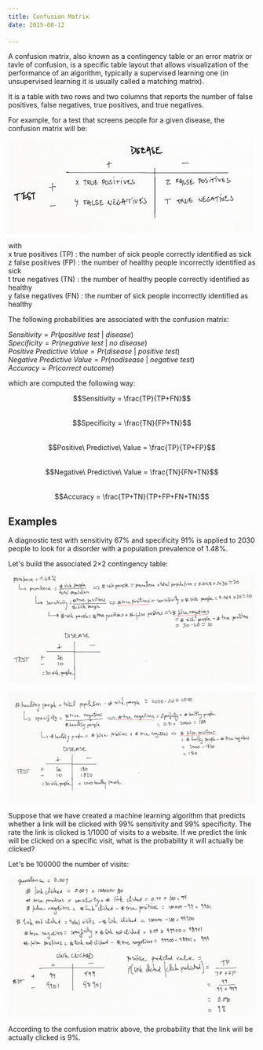 ```yaml
---
title: Confusion Matrix
date: 2015-08-12

---
```


<!-- BEGIN_SUMMARY -->
A confusion matrix, also known as a contingency table or an error matrix or tavle of confusion, is a specific table layout that allows visualization of the performance of an algorithm, typically a supervised learning one (in unsupervised learning it is usually called a matching matrix).

<!-- END_SUMMARY -->
It is a table with two rows and two columns that reports the number of false positives, false negatives, true positives, and true negatives.

For example, for a test that screens people for a given disease, the confusion matrix will be:

![](figure/confusion-matrix-0.png)

with  
x true positives (TP) : the number of sick people correctly identified as sick  
z false positives (FP) : the number of healthy people incorrectly identified as sick  
t true negatives (TN) : the number of healthy people correctly identified as healthy  
y false negatives (FN) : the number of sick people incorrectly identified as healthy  

The following probabilities are associated with the confusion matrix:  

$Sensitivity = Pr\left(positive\ test\ |\ disease\right)$  
$Specificity = Pr\left(negative\ test\ |\ no\ disease\right)$  
$Positive\ Predictive\ Value = Pr\left(disease\ |\ positive\ test\right)$  
$Negative\ Predictive\ Value =  Pr\left(no disease\ |\ negative\ test\right)$  
$Accuracy = Pr\left(correct\ outcome\right)$

which are computed the following way:

$$Sensitivity = \frac{TP}{TP+FN}$$  
$$Specificity = \frac{TN}{FP+TN}$$  
$$Positive\ Predictive\ Value = \frac{TP}{TP+FP}$$  
$$Negative\ Predictive\ Value = \frac{TN}{FN+TN}$$  
$$Accuracy = \frac{TP+TN}{TP+FP+FN+TN}$$  

## Examples

A diagnostic test with sensitivity 67% and specificity 91% is applied to 2030 people to look for a disorder with a population prevalence of 1.48%.

Let's build the associated 2×2 contingency table:

![](figure/confusion-matrix-1.png)

![](figure/confusion-matrix-2.png)


Suppose that we have created a machine learning algorithm that predicts whether a link will be clicked with 99% sensitivity and 99% specificity. The rate the link is clicked is 1/1000 of visits to a website. If we predict the link will be clicked on a specific visit, what is the probability it will actually be clicked?

Let's be 100000 the number of visits:

![](figure/confusion-matrix-3.png)

According to the confusion matrix above, the probability that the link will be actually clicked is 9%.

